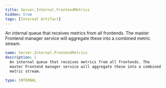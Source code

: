```yaml
---
title: Server.Internal.FrontendMetrics
hidden: true
tags: [Internal Artifact]
---
```


An internal queue that receives metrics from all frontends. The
master Frontend manager service will aggregate these into a combined
metric stream.


```yaml
name: Server.Internal.FrontendMetrics
description: |
  An internal queue that receives metrics from all frontends. The
  master Frontend manager service will aggregate these into a combined
  metric stream.

type: INTERNAL

```
